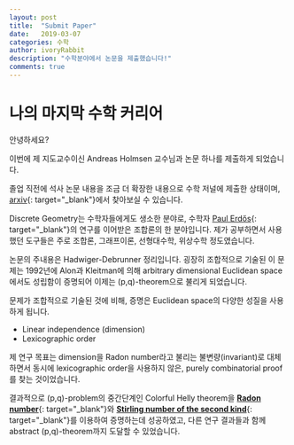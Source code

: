 ```yaml
---	
layout: post	
title:  "Submit Paper"	
date:   2019-03-07	
categories: 수학
author: ivoryRabbit
description: "수학분야에서 논문을 제출했습니다!"
comments: true
---	
```


# 나의 마지막 수학 커리어

안녕하세요?

이번에 제 지도교수이신 Andreas Holmsen 교수님과 논문 하나를 제출하게 되었습니다.	

졸업 직전에 석사 논문 내용을 조금 더 확장한 내용으로 수학 저널에 제출한 상태이며, [arxiv][arxiv]{: target="_blank"}에서 찾아보실 수 있습니다.	

Discrete Geometry는 수학자들에게도 생소한 분야로, 수학자 [Paul Erdős][Erdos]{: target="_blank"}의 연구를 이어받은 조합론의 한 분야입니다. 제가 공부하면서 사용했던 도구들은 주로 조합론, 그래프이론, 선형대수학, 위상수학 정도였습니다.	

논문의 주내용은 Hadwiger-Debrunner 정리입니다. 굉장히 조합적으로 기술된 이 문제는 1992년에 Alon과 Kleitman에 의해 arbitrary dimensional Euclidean space에서도 성립함이  증명되어 이제는 (p,q)-theorem으로 불리게 되었습니다.	

문제가 조합적으로 기술된 것에 비해, 증명은 Euclidean space의 다양한 성질을 사용하게 됩니다.	
- Linear independence (dimension)
- Lexicographic order

제 연구 목표는 dimension을 Radon number라고 불리는 불변량(invariant)로 대체하면서 동시에 lexicographic order을 사용하지 않은, purely combinatorial proof를 찾는 것이었습니다.	

결과적으로 (p,q)-problem의 중간단계인 Colorful Helly theorem을 [**Radon number**][Radon]{: target="_blank"}와 [**Stirling number of the second kind**][Stirling]{: target="_blank"}를 이용하여 증명하는데 성공하였고, 다른 연구 결과들과 함께 abstract (p,q)-theorem까지 도달할 수 있었습니다.

[arxiv]: https://arxiv.org/abs/1903.01068
[Erdos]: https://en.wikipedia.org/wiki/Paul_Erd%C5%91s
[Radon]: https://en.wikipedia.org/wiki/Radon%27s_theorem
[Stirling]: https://en.wikipedia.org/wiki/Stirling_numbers_of_the_second_kind

